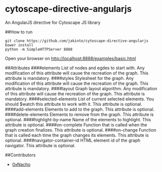 # cytoscape-directive-angularjs

An AngularJS directive for Cytoscape JS library

##How to run
```{r, engine='bash', count_lines}
git clone https://github.com/jakinto/cytoscape-directive-angularjs
bower install
python -m SimpleHTTPServer 8888
```
Open your browser on <a href="http://localhost:8888/examples/basic.html">http://localhost:8888/examples/basic.html</a>

##Attributes
####elements
List of nodes and egdes to start with. Any modification of this attribute will cause the recreation of the graph. This attribute is mandatory.
####styles
Stylesheet for the graph. Any modification of this attribute will cause the recreation of the graph. This attribute is mandatory.
####layout
Graph layout algorithm. Any modification of this attribute will cause the recreation of the graph. This attribute is mandatory.
####selected-elements
List of current selected elements. You should $watch this attribute to work with it. This attribute is optional.
####add-elements
Elements to add to the graph. This attribute is optional.
####delete-elements
Elements to remove from the graph. This attribute is optional.
####highlight-by-name
Name of the elements to highlight. This attribute is optional.
####on-complete
Function that is called when the graph creation finalizes. This attribute is optional.
####on-change
Function that is called each time the graph changes its elements. This attribute is optional.
####navigator-container-id
HTML element id of the graph navigator. This attribute is optional.

##Contributors
* [0xNacho](http://github.com/0xNacho)
